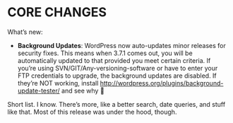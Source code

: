 # CORE CHANGES

What’s new:

- **Background Updates**:  WordPress now auto-updates minor releases for security fixes. This means when 3.7.1 comes out, you will be automatically updated to that provided you meet certain criteria. If you’re using SVN/GIT/Any-versioning-software or have to enter your FTP credentials to upgrade, the background updates are disabled. If they’re NOT working, install http://wordpress.org/plugins/background-update-tester/ and see why 🙂

Short list. I know. There’s more, like a better search, date queries, and stuff like that. Most of this release was under the hood, though.